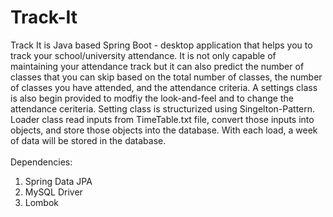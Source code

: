 # Track-It

Track It is Java based Spring Boot - desktop application that helps you to track your school/university attendance. It is not only capable of maintaining your attendance track but it can also predict the number of classes that you can skip based on the total number of classes, the number of classes you have attended, and the attendance criteria. A settings class is also begin provided to modfiy the look-and-feel and to change the attendance ceriteria. Setting class is structurized using Singelton-Pattern.</br>
Loader class read inputs from TimeTable.txt file, convert those inputs into objects, and store those objects into the database. With each load, a week of data will be stored in the database.</br>
</br>
Dependencies: </br>
1. Spring Data JPA </br>
2. MySQL Driver </br>
3. Lombok